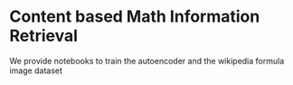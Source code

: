 # Content based Math Information Retrieval 

We provide notebooks to train the autoencoder and the wikipedia formula image dataset
